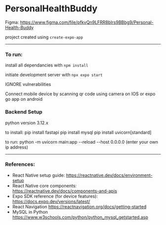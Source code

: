 # PersonalHealthBuddy

Figma: https://www.figma.com/file/pfkvQn9LFRR8bIrs9BBbg9/Personal-Health-Buddy

project created using `create-expo-app`

---
### To run:

install all dependancies with `npm install`

initiate development server with `npx expo start`

IGNORE vulnerabilities

Connect mobile device by scanning qr code using camera on IOS or expo go app on android


### Backend Setup

python version 3.12.x

to install:
pip install fastapi
pip install mysql
pip install uvicorn[standard]

to run: python -m uvicorn main:app --reload --host 0.0.0.0 (enter your own ip address)

---
### References:

- React Native setup guide: https://reactnative.dev/docs/environment-setup
- React Native core components: https://reactnative.dev/docs/components-and-apis
- Expo SDK reference (for device features): https://docs.expo.dev/versions/latest/
- React Navigation https://reactnavigation.org/docs/getting-started
- MySQL in Python https://www.w3schools.com/python/python_mysql_getstarted.asp

